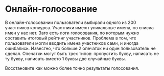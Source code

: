 # Онлайн-голосование

В онлайн-голосовании пользователи выбирали одного из 200 участников конкурса.
Участники имеют уникальные имена, но списка имен у нас нет.
Зато есть логи голосования, по которым нужно составить итоговый рейтинг участников.
Проблема в том, что пользователи могли вводить имена участников сами, и иногда ошибались.
Известно, что больше 2 опечаток ни один пользователь не сделал.
Опечатки могут быть трех типов: пропустить букву, написать не ту букву, написать вместо 1 буквы две случайные буквы.

Восстановите как можно более точно результаты голосования.
